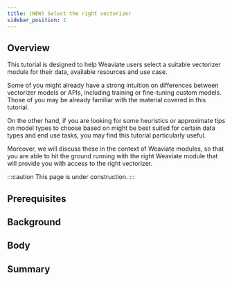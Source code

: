 ```yaml
---
title: (NEW) Select the right vectorizer
sidebar_position: 1
---
```


## Overview

This tutorial is designed to help Weaviate users select a suitable vectorizer module for their data, available resources and use case.

Some of you might already have a strong intuition on differences between vectorizer models or APIs, including training or fine-tuning custom models. Those of you may be already familiar with the material covered in this tutorial.

On the other hand, if you are looking for some heuristics or approximate tips on model types to choose based on might be best suited for certain data types and end use tasks, you may find this tutorial particularly useful.

Moreover, we will discuss these in the context of Weaviate modules, so that you are able to hit the ground running with the right Weaviate module that will provide you with access to the right vectorizer.

<!-- TODO: Finish this page! -->
:::caution This page is under construction.
:::

## Prerequisites

## Background

## Body

## Summary
